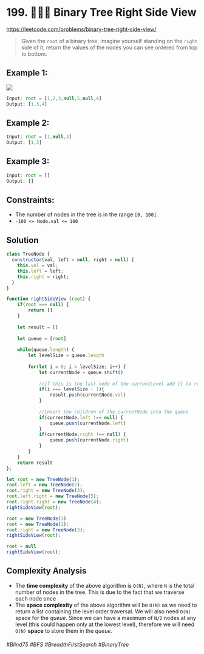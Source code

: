 # 199. 👩🏽‍🦯 Binary Tree Right Side View
https://leetcode.com/problems/binary-tree-right-side-view/
> Given the `root` of a binary tree, imagine yourself standing on the `right` side of it, return the values of the nodes you can see ordered from top to bottom.

## Example 1:
![](https://assets.leetcode.com/uploads/2021/02/14/tree.jpg)
````js
Input: root = [1,2,3,null,5,null,4]
Output: [1,3,4]
````
## Example 2:
````js
Input: root = [1,null,3]
Output: [1,3]
````
## Example 3:
````js
Input: root = []
Output: []
````
## Constraints:

- The number of nodes in the tree is in the range `[0, 100]`.
- `-100 <= Node.val <= 100`

## Solution 
````js
class TreeNode {
  constructor(val, left = null, right = null) {
    this.val = val;
    this.left = left;
    this.right = right;
  }
}

function rightSideView (root) {
    if(root === null) { 
        return []
    }
    
    let result = []
    
    let queue = [root]
    
    while(queue.length) {
        let levelSize = queue.length
        
        for(let i = 0; i < levelSize; i++) {
            let currentNode = queue.shift()
            
            //if this is the last node of the currentLevel add it to result
            if(i === levelSize - 1){
                result.push(currentNode.val)
            }
            
            //insert the children of the currentNode into the queue
            if(currentNode.left !== null) {
                queue.push(currentNode.left)
            }
            if(currentNode.right !== null) {
                queue.push(currentNode.right)
            }
        }
    }   
    return result    
};

let root = new TreeNode(1);
root.left = new TreeNode(2);
root.right = new TreeNode(3);
root.left.right = new TreeNode(5);
root.right.right = new TreeNode(4);
rightSideView(root);

root = new TreeNode(1)
root = new TreeNode(1);
root.right = new TreeNode(3);
rightSideView(root);

root = null
rightSideView(root);
````

## Complexity Analysis
- The <b>time complexity</b> of the above algorithm is `O(N)`, where `N` is the total number of nodes in the tree. This is due to the fact that we traverse each node once
- The <b>space complexity</b> of the above algorithm will be `O(N)` as we need to return a list containing the level order traversal. We will also need `O(N)` space for the <i>queue</i>. Since we can have a maximum of `N/2` nodes at any level (this could happen only at the lowest level), therefore we will need `O(N)` <b>space</b> to store them in the <i>queue</i>.

###### #Blind75 #BFS #BreadthFirstSearch #BinaryTree
